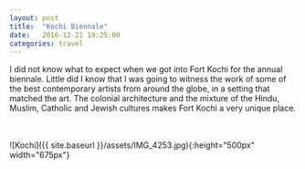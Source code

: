 ```yaml
---
layout: post
title:  "Kochi Biennale"
date:   2016-12-21 19:25:00
categories: travel
---
```

I did not know what to expect when we got into Fort Kochi for the annual biennale. Little did I know that I was going to witness the work of some of the best contemporary artists from around the globe, in a setting that matched the art. 
The colonial architecture and the mixture of the Hindu, Muslim, Catholic and Jewish cultures makes Fort Kochi a very unique place.

<br><br>
![Kochi]({{ site.baseurl }}/assets/IMG_4253.jpg){:height="500px" width="675px"}
<br>


<div id='map' style='width: 750px; height: 400px;'></div>

<script>
var mymap = L.map('map').setView([9.9651603, 76.2438176], 8);

L.tileLayer('https://api.tiles.mapbox.com/v4/{id}/{z}/{x}/{y}.png?access_token={accessToken}', {
    attribution: 'Map data &copy; <a href="http://openstreetmap.org">OpenStreetMap</a> contributors, <a href="http://creativecommons.org/licenses/by-sa/2.0/">CC-BY-SA</a>, Imagery © <a href="http://mapbox.com">Mapbox</a>',
    maxZoom: 18,
    id: 'mapbox.outdoors',
    accessToken: 'pk.eyJ1IjoiemFwYXRhIiwiYSI6ImNpejQ2NmZrbzA0a3MzM280Zm40MjNlamcifQ.F1fnWKHio8oHmzw59V6qgw'
}).addTo(mymap);

var marker = L.marker([9.9651603, 76.2438176]).addTo(mymap);
marker.bindPopup("Fort Kochi");
</script>